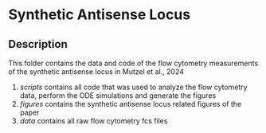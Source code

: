 # Synthetic Antisense Locus

## Description
This folder contains the data and code of the flow cytometry measurements of the synthetic antisense locus in Mutzel et al., 2024 

1. *scripts* contains all code that was used to analyze the flow cytometry data, perform the ODE simulations and generate the figures
2. *figures* contains the synthetic antisense locus related figures of the paper 
3. *data* contains all raw flow cytometry fcs files 





